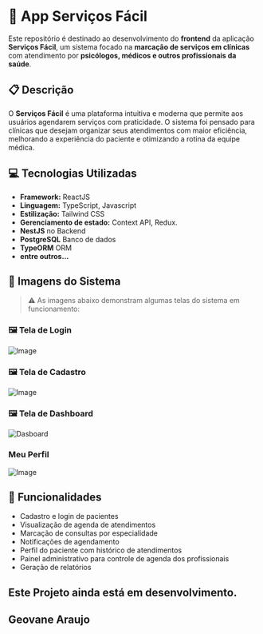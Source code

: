 # 🏥 App Serviços Fácil

Este repositório é destinado ao desenvolvimento do **frontend** da aplicação **Serviços Fácil**, um sistema focado na **marcação de serviços em clínicas** com atendimento por **psicólogos, médicos e outros profissionais da saúde**.

## 📋 Descrição

O **Serviços Fácil** é uma plataforma intuitiva e moderna que permite aos usuários agendarem serviços com praticidade. O sistema foi pensado para clínicas que desejam organizar seus atendimentos com maior eficiência, melhorando a experiência do paciente e otimizando a rotina da equipe médica.

## 💻 Tecnologias Utilizadas

- **Framework:** ReactJS
- **Linguagem:** TypeScript, Javascript
- **Estilização:** Tailwind CSS
- **Gerenciamento de estado:** Context API, Redux.
- **NestJS** no Backend
- **PostgreSQL** Banco de dados  
- **TypeORM** ORM
- **entre outros...**

## 📸 Imagens do Sistema

> ⚠️ As imagens abaixo demonstram algumas telas do sistema em funcionamento:

### 🖼️ Tela de Login
![Image](https://github.com/user-attachments/assets/43a5afbd-0318-41d1-8e9b-9454f8b00d2e)

### 🖼️ Tela de Cadastro
![Image](https://github.com/user-attachments/assets/5365219c-abb1-4b74-9cb4-13c9980a71c9)

### 🖼️ Tela de Dashboard
![Dasboard](https://github.com/user-attachments/assets/eaa27be4-b2b8-4523-afbd-ef0b5ac810ad)

### Meu Perfil
![Image](https://github.com/user-attachments/assets/88f7bc41-d3eb-4848-9f28-fb9608fb0eed)

## 🚀 Funcionalidades

- Cadastro e login de pacientes
- Visualização de agenda de atendimentos
- Marcação de consultas por especialidade
- Notificações de agendamento
- Perfil do paciente com histórico de atendimentos
- Painel administrativo para controle de agenda dos profissionais
- Geração de relatórios

## Este Projeto ainda está em desenvolvimento.

## Geovane Araujo

